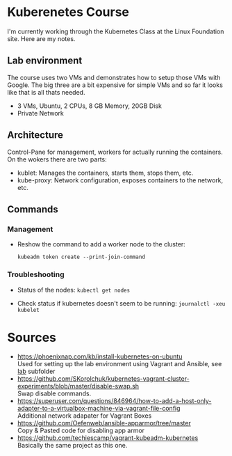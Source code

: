 # Kuberenetes Course

I'm currently working through the Kubernetes Class at the Linux Foundation site. Here are my notes.


## Lab environment
The course uses two VMs and demonstrates how to setup those VMs with Google. The big three are a bit
expensive for simple VMs and so far it looks like that is all thats needed.

* 3 VMs, Ubuntu, 2 CPUs, 8 GB Memory, 20GB Disk
* Private Network


## Architecture

Control-Pane for management, workers for actually running the containers.
On the wokers there are two parts:

* kublet: Manages the containers, starts them, stops them, etc.
* kube-proxy: Network configuration, exposes containers to the network, etc.


## Commands

### Management
* Reshow the command to add a worker node to the cluster:
  ```
  kubeadm token create --print-join-command
  ```

### Troubleshooting
* Status of the nodes:
  ```kubectl get nodes```

* Check status if kubernetes doesn't seem to be running:
  ```journalctl -xeu kubelet```

# Sources

* https://phoenixnap.com/kb/install-kubernetes-on-ubuntu \
  Used for setting up the lab environment using Vagrant and Ansible, see [lab](lab) subfolder
* https://github.com/SKorolchuk/kubernetes-vagrant-cluster-experiments/blob/master/disable-swap.sh \
  Swap disable commands.
* https://superuser.com/questions/846964/how-to-add-a-host-only-adapter-to-a-virtualbox-machine-via-vagrant-file-config \
  Additional network adapater for Vagrant Boxes
* https://github.com/Oefenweb/ansible-apparmor/tree/master \
  Copy & Pasted code for disabling app armor
* https://github.com/techiescamp/vagrant-kubeadm-kubernetes \
  Basically the same project as this one.
